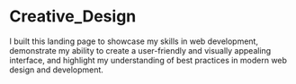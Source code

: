 # Creative_Design
I built this landing page to showcase my skills in web development, demonstrate my ability to create a user-friendly and visually appealing interface, and highlight my understanding of best practices in modern web design and development.
